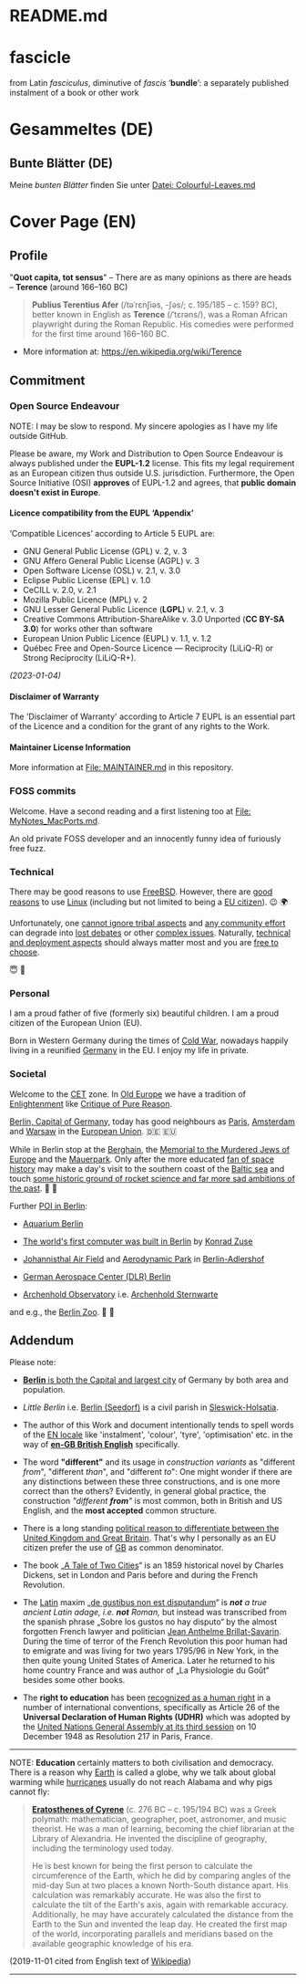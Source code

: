 README.md
=========

# fascicle

from Latin _fasciculus_, diminutive of _fascis_ ‘**bundle**’: a separately published instalment of a book or other work

# Gesammeltes (DE)

## Bunte Blätter (DE)

Meine _bunten Blätter_ finden Sie unter [Datei: Colourful-Leaves.md](colourful-leaves.md)

# Cover Page (EN)
## Profile

"**Quot capita, tot sensus**" – There are as many opinions as there are heads – **Terence** (around 166–160 BC)

> **Publius Terentius Afer** (/təˈrɛnʃiəs, -ʃəs/; c. 195/185 – c. 159? BC), better known in English as **Terence** (/ˈtɛrəns/), was a Roman African playwright during the Roman Republic. His comedies were performed for the first time around 166–160 BC.

* More information at: <https://en.wikipedia.org/wiki/Terence>

## Commitment

### Open Source Endeavour

NOTE: I may be slow to respond. My sincere apologies as I have my life outside GitHub.

Please be aware, my Work and Distribution to Open Source Endeavour is
always published under the **EUPL-1.2** license.  This fits my legal
requirement as an European citizen thus outside U.S. jurisdiction.
Furthermore, the Open Source Initiative (OSI) **approves** of EUPL-1.2
and agrees, that **public domain doesn't exist in Europe**.

#### Licence compatibility from the EUPL ‘Appendix’

‘Compatible Licences’ according to Article 5 EUPL are:

- GNU General Public License (GPL) v. 2, v. 3
- GNU Affero General Public License (AGPL) v. 3
- Open Software License (OSL) v. 2.1, v. 3.0
- Eclipse Public License (EPL) v. 1.0
- CeCILL v. 2.0, v. 2.1
- Mozilla Public Licence (MPL) v. 2
- GNU Lesser General Public Licence (**LGPL**) v. 2.1, v. 3
- Creative Commons Attribution-ShareAlike v. 3.0 Unported (**CC BY-SA 3.0**) for
  works other than software
- European Union Public Licence (EUPL) v. 1.1, v. 1.2
- Québec Free and Open-Source Licence — Reciprocity (LiLiQ-R) or Strong
  Reciprocity (LiLiQ-R+).

_(2023-01-04)_

#### Disclaimer of Warranty

The 'Disclaimer of Warranty' according to Article 7 EUPL is an essential part of the
Licence and a condition for the grant of any rights to the Work.

#### Maintainer License Information

More information at [File: MAINTAINER.md](MAINTAINER.md) in this repository.

### FOSS commits

Welcome.  Have a second reading and a first listening too at
[File: MyNotes_MacPorts.md](mynotes_macports.md).

An old private FOSS developer and an innocently funny idea of furiously free fuzz.

### Technical

There may be good reasons to use [FreeBSD](https://en.wikipedia.org/wiki/FreeBSD). However, there are [good reasons](https://en.wikipedia.org/wiki/Linux) to use [Linux](https://www.linux.com/) (including but not limited to being a [EU citizen](https://ec.europa.eu/info/aid-development-cooperation-fundamental-rights/your-rights-eu/eu-charter-fundamental-rights_en)).
:wink: :earth_africa:

Unfortunately, one [cannot ignore tribal aspects](https://en.wikipedia.org/wiki/Communication) and [any community effort](https://www.debian.org/intro/free) can degrade into [lost debates](https://en.wikipedia.org/wiki/Dogma) or other [complex issues](https://ownyourbits.com/2017/06/12/why-nextcloudpi-uses-apache-and-not-nginx/).  Naturally,  [technical and deployment aspects](https://nextcloud.com/support/) should always matter most and you are [free to choose](https://en.wikipedia.org/wiki/Free_and_open-source_software).

:innocent: :restroom:

### Personal

I am a proud father of five (formerly six) beautiful children. I am a proud citizen of the European Union (EU).

Born in Western Germany during the times of [Cold War](https://en.wikipedia.org/wiki/Cold_War), nowadays happily living in a reunified [Germany](https://en.wikipedia.org/wiki/Germany) in the EU. I enjoy my life in private.

### Societal

Welcome to the [CET](https://en.wikipedia.org/wiki/Central_European_Time) zone. In [Old Europe](https://en.wikipedia.org/wiki/Old_Europe_and_New_Europe) we have a tradition of [Enlightenment](https://en.wikipedia.org/wiki/Age_of_Enlightenment) like [Critique of Pure Reason](https://en.wikipedia.org/wiki/Immanuel_Kant).

[Berlin, Capital of Germany,](https://www.berlin.de/en/) today has good neighbours as [Paris](https://www.paris.fr/), [Amsterdam](https://www.amsterdam.nl/en/) and [Warsaw](http://www.um.warszawa.pl/en) in the [European Union](https://ec.europa.eu/growth/single-market_en). :de: :eu:

While in Berlin stop at the [Berghain](https://en.wikipedia.org/wiki/Berghain), the [Memorial to the Murdered Jews of Europe](https://www.berlin.de/en/attractions-and-sights/3560249-3104052-memorial-to-the-murdered-jews-of-europe.en.html) and the [Mauerpark](https://en.wikipedia.org/wiki/Mauerpark). Only after the more educated [fan of space history](https://www.nasa.gov/centers/marshall/history/vonbraun/bio.html) may make a day's visit to the southern coast of the [Baltic sea](https://www.cia.gov/library/publications/resources/the-world-factbook/geos/print_gm.html) and touch [some historic ground of rocket science and far more sad ambitions of the past](https://museum-peenemuende.de/?lang=en).
:rocket: :thinking:

Further [POI in Berlin](https://www.berlin.de/en/tourism/):

* [Aquarium Berlin](https://www.aquarium-berlin.de/en)

* [The world's first computer was built in Berlin](https://sdtb.de/museum-of-technology/exhibitions/1256/) by [Konrad Zuse](https://en.wikipedia.org/wiki/Konrad_Zuse)

* [Johannisthal Air Field](https://en.wikipedia.org/wiki/Johannisthal_Air_Field) and [Aerodynamic Park](https://en.wikipedia.org/wiki/Aerodynamic_Park) in [Berlin-Adlershof](https://www.berlin.de/en/business-and-economy/economic-center/5613189-4011028-science-and-innovation.en.html)

* [German Aerospace Center (DLR) Berlin](https://www.dlr.de/content/en/articles/sites/berlin/about-berlin.html)

* [Archenhold Observatory](https://en.wikipedia.org/wiki/Archenhold_Observatory) i.e.  [Archenhold Sternwarte](https://www.planetarium.berlin/archenhold-sternwarte)

and e.g., the [Berlin Zoo](https://www.zoo-berlin.de/en).
:panda_face: :tada:

## Addendum

Please note:

* [**Berlin** is both the Capital and largest city](https://de.wikipedia.org/wiki/Berlin) of Germany by both area and population.

* _Little Berlin_ i.e. [Berlin (Seedorf)](https://en.wikipedia.org/wiki/Berlin_(Seedorf)) is a civil parish in [Sleswick-Holsatia](https://en.wikipedia.org/wiki/Schleswig-Holstein).

* The author of this Work and document intentionally tends to spell words of the [EN locale](https://en.wikipedia.org/wiki/Locale_(computer_software)) like 'instalment', 'colour', 'tyre', 'optimisation' etc. in the  way of [**en-GB British English**](https://en.wikipedia.org/wiki/British_English) specifically.

* The word **"different"** and its usage in _construction variants_ as "different _from_", "different _than_", and "different _to_": One might wonder if there are any distinctions between these three constructions, and is one more correct than the others? Evidently, in general global practice, the construction _"different **from**"_ is most common, both in British and US English, and the **most accepted** common structure.

* There is a long standing [political reason to differentiate between the United Kingdom and Great Britain](https://en.wikipedia.org/wiki/Good_Friday_Agreement). That's why I personally as an EU citizen prefer the use of [GB](https://en.wikipedia.org/wiki/ISO_3166-1) as common denominator.

* The book „[A Tale of Two Cities](https://fr.wikipedia.org/wiki/Le_Conte_de_deux_cités)“ is an 1859 historical novel by Charles Dickens, set in London and Paris before and during the French Revolution.

* The [Latin](https://es.wikipedia.org/wiki/Lat%C3%ADn) maxim „[de gustibus non est disputandum](https://en.wikipedia.org/wiki/De_gustibus_non_est_disputandum)“ is _**not** a true ancient Latin adage, i.e. **not** Roman,_ but instead was transcribed from the spanish phrase „Sobre los gustos no hay disputo“ by the almost forgotten French lawyer and politician [Jean Anthelme Brillat-Savarin](https://en.wikipedia.org/wiki/Jean_Anthelme_Brillat-Savarin).  During the time of terror of the French Revolution this poor human had to emigrate and was living for two years 1795/96 in New York, in the then quite young United States of America. Later he returned to his home country France and was author of „La Physiologie du Goût“ besides some other books.

* The **right to education** has been [recognized as a human right](https://en.wikipedia.org/wiki/Right_to_education) in a number of international conventions, specifically as Article 26 of the **Universal Declaration of Human Rights (UDHR)** which was adopted by the [United Nations General Assembly at its third session](https://en.wikipedia.org/wiki/Universal_Declaration_of_Human_Rights) on 10 December 1948 as Resolution 217 in Paris, France.

- - -

NOTE: **Education** certainly matters to both civilisation and democracy. There is a reason why [Earth](https://en.wikipedia.org/wiki/Earth) is called a globe, why we talk about global warming while [hurricanes](https://en.wikipedia.org/wiki/Tropical_cyclone) usually do not reach Alabama and why pigs cannot fly:

> [**Eratosthenes of Cyrene**](https://de.wikipedia.org/wiki/Eratosthenes) (c. 276 BC – c. 195/194 BC) was a Greek polymath: mathematician, geographer, poet, astronomer, and music theorist. He was a man of learning, becoming the chief librarian at the Library of Alexandria. He invented the discipline of geography, including the terminology used today.
>
> He is best known for being the first person to calculate the circumference of the Earth, which he did by comparing angles of the mid-day Sun at two places a known North-South distance apart.  His calculation was remarkably accurate. He was also the first to calculate the tilt of the Earth's axis, again with remarkable accuracy.  Additionally, he may have accurately calculated the distance from the Earth to the Sun and invented the leap day.  He created the first map of the world, incorporating parallels and meridians based on the available geographic knowledge of his era.

(2019-11-01 cited from English text of [Wikipedia](https://en.wikipedia.org/wiki/Eratosthenes))

- - -
